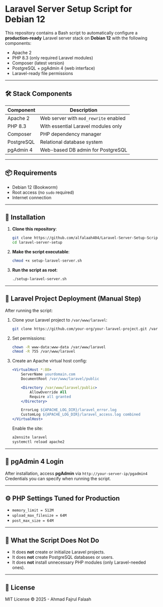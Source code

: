 # Laravel Server Setup Script for Debian 12

This repository contains a Bash script to automatically configure a **production-ready** Laravel server stack on **Debian 12** with the following components:

- Apache 2
- PHP 8.3 (only required Laravel modules)
- Composer (latest version)
- PostgreSQL + pgAdmin 4 (web interface)
- Laravel-ready file permissions

---

## 🛠️ Stack Components

| Component   | Description                     |
|------------|---------------------------------|
| Apache 2   | Web server with `mod_rewrite` enabled |
| PHP 8.3    | With essential Laravel modules only |
| Composer   | PHP dependency manager          |
| PostgreSQL | Relational database system      |
| pgAdmin 4  | Web-based DB admin for PostgreSQL |

---

## 📦 Requirements

- Debian 12 (Bookworm)
- Root access (no `sudo` required)
- Internet connection

---

## 📄 Installation

1. **Clone this repository**:

   ```bash
   git clone https://github.com/alfalaah404/Laravel-Server-Setup-Script-for-Debian-12.git
   cd laravel-server-setup
   ```

2. **Make the script executable**:

   ```bash
   chmod +x setup-laravel-server.sh
   ```

3. **Run the script as root**:

   ```bash
   ./setup-laravel-server.sh
   ```

---

## 📁 Laravel Project Deployment (Manual Step)

After running the script:

1. Clone your Laravel project to `/var/www/laravel`:
   ```bash
   git clone https://github.com/your-org/your-laravel-project.git /var/www/laravel
   ```

2. Set permissions:
   ```bash
   chown -R www-data:www-data /var/www/laravel
   chmod -R 755 /var/www/laravel
   ```

3. Create an Apache virtual host config:

   ```apache
   <VirtualHost *:80>
       ServerName yourdomain.com
       DocumentRoot /var/www/laravel/public

       <Directory /var/www/laravel/public>
           AllowOverride All
           Require all granted
       </Directory>

       ErrorLog ${APACHE_LOG_DIR}/laravel_error.log
       CustomLog ${APACHE_LOG_DIR}/laravel_access.log combined
   </VirtualHost>
   ```

   Enable the site:
   ```bash
   a2ensite laravel
   systemctl reload apache2
   ```

---

## 🔐 pgAdmin 4 Login

After installation, access **pgAdmin** via `http://your-server-ip/pgadmin4`  
Credentials you can specify when running the script.

---

## ⚙️ PHP Settings Tuned for Production

- `memory_limit = 512M`
- `upload_max_filesize = 64M`
- `post_max_size = 64M`

---

## 🧼 What the Script Does **Not** Do

- It does **not** create or initialize Laravel projects.
- It does **not** create PostgreSQL databases or users.
- It does **not** install unnecessary PHP modules (only Laravel-needed ones).

---

## 📜 License

MIT License © 2025 - Ahmad Fajrul Falaah
